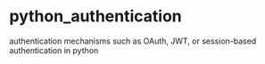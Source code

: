 # python_authentication
authentication mechanisms such as OAuth, JWT, or session-based authentication in python
